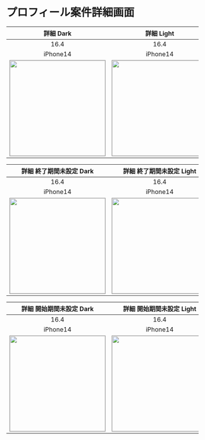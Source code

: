 # プロフィール案件詳細画面

|詳細 Dark|詳細 Light|
|:---:|:---:|
|16.4|16.4|
|iPhone14|iPhone14|
|<img src='../ReferenceImages_64/プロフィール案件詳細画面/testProjectDetailViewController_詳細_Dark_iPhone_16_4_390x844@3x.png' width='250' style='border: 1px solid #999' />|<img src='../ReferenceImages_64/プロフィール案件詳細画面/testProjectDetailViewController_詳細_Light_iPhone_16_4_390x844@3x.png' width='250' style='border: 1px solid #999' />|

|詳細 終了期間未設定 Dark|詳細 終了期間未設定 Light|
|:---:|:---:|
|16.4|16.4|
|iPhone14|iPhone14|
|<img src='../ReferenceImages_64/プロフィール案件詳細画面/testProjectDetailViewController_詳細_終了期間未設定_Dark_iPhone_16_4_390x844@3x.png' width='250' style='border: 1px solid #999' />|<img src='../ReferenceImages_64/プロフィール案件詳細画面/testProjectDetailViewController_詳細_終了期間未設定_Light_iPhone_16_4_390x844@3x.png' width='250' style='border: 1px solid #999' />|

|詳細 開始期間未設定 Dark|詳細 開始期間未設定 Light|
|:---:|:---:|
|16.4|16.4|
|iPhone14|iPhone14|
|<img src='../ReferenceImages_64/プロフィール案件詳細画面/testProjectDetailViewController_詳細_開始期間未設定_Dark_iPhone_16_4_390x844@3x.png' width='250' style='border: 1px solid #999' />|<img src='../ReferenceImages_64/プロフィール案件詳細画面/testProjectDetailViewController_詳細_開始期間未設定_Light_iPhone_16_4_390x844@3x.png' width='250' style='border: 1px solid #999' />|

